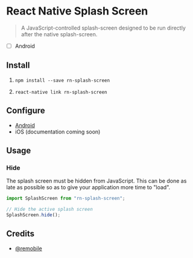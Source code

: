 # React Native Splash Screen
> A JavaScript-controlled splash-screen designed to be run directly after the native splash-screen.

- [ ] Android

## Install

1. `npm install --save rn-splash-screen`

2. `react-native link rn-splash-screen`

## Configure

 - [Android](./docs/android.md)
 - iOS (documentation coming soon)

## Usage

### Hide
The splash screen must be hidden from JavaScript. This can be done
as late as possible so as to give your application more time to "load".

```js
import SplashScreen from "rn-splash-screen";

// Hide the active splash screen
SplashScreen.hide();
```

## Credits
 - [@remobile](https://github.com/remobile)
